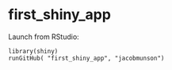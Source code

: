 # first_shiny_app

Launch from RStudio:

~~~~~~~
library(shiny)
runGitHub( "first_shiny_app", "jacobmunson")
~~~~~~~
